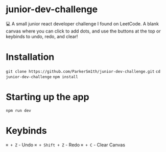 # junior-dev-challenge
💻 A small junior react developer challenge I found on LeetCode. A blank canvas where you can click to add dots, and use the buttons at the top or keybinds to undo, redo, and clear!

# Installation

`git clone https://github.com/ParkerSm1th/junior-dev-challenge.git`
`cd junior-dev-challenge`
`npm install`

# Starting up the app
`npm run dev`

# Keybinds

`⌘ + Z` - Undo
`⌘ + Shift + Z` - Redo
`⌘ + C` - Clear Canvas
